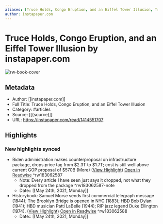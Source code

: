 ```yaml
---
aliases: [Truce Holds, Congo Eruption, and an Eiffel Tower Illusion, Truce Holds, Congo Eruption, and an Eiffel Tower Illusion]
author: instapaper.com
---
```

# Truce Holds, Congo Eruption, and an Eiffel Tower Illusion by instapaper.com

![rw-book-cover](https://readwise-assets.s3.amazonaws.com/static/images/article3.5c705a01b476.png)

## Metadata
- Author: [[instapaper.com]]
- Full Title: Truce Holds, Congo Eruption, and an Eiffel Tower Illusion
- Category: #articles
- Source: [[{source}]]
- URL: https://instapaper.com/read/1414551707

## Highlights
### New highlights synced
- Biden administration makes counterproposal on infrastructure package, drops price tag from $2.3T to $1.7T; cost is still well above current GOP proposal of $570B (More) ([View Highlight](https://instapaper.com/read/1414551707/16479437)) [Open in Readwise](https://readwise.io/open/183062587) ^rw183062587
    - Note: Every article I have seen just says it dropped, not what they dropped from the package ^rw183062587-note
    - Date:: [[May 24th, 2021, Monday]]
- Historybook: Samuel Morse sends first commercial telegraph message (1844); The Brooklyn Bridge is opened in NYC (1883); HBD Bob Dylan (1941); HBD musician Patti LaBelle (1944); RIP jazz legend Duke Ellington (1974). ([View Highlight](https://instapaper.com/read/1414551707/16479458)) [Open in Readwise](https://readwise.io/open/183062588) ^rw183062588
    - Date:: [[May 24th, 2021, Monday]]

